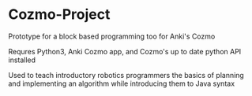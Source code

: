 # Cozmo-Project
Prototype for a block based programming too for Anki's Cozmo

Requres Python3, Anki Cozmo app, and Cozmo's up to date python API installed

Used to teach introductory robotics programmers the basics of planning and implementing an algorithm while introducing them to Java syntax
